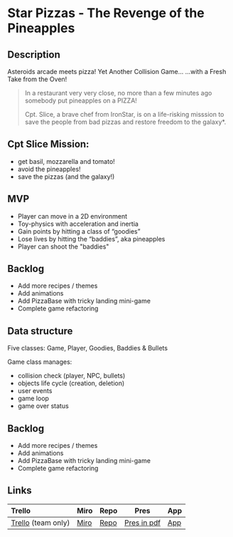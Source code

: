 # Star Pizzas - The Revenge of the Pineapples

## Description

Asteroids arcade meets pizza!
Yet Another Collision Game... ...with a Fresh Take from the Oven!

> In a restaurant very very close, no more than a few minutes ago somebody put pineapples on a PIZZA!
>
> Cpt. Slice, a brave chef from IronStar, is on a life-risking misssion to save the people from bad pizzas and restore freedom to the galaxy\*.

## Cpt Slice Mission:

- get basil, mozzarella and tomato!
- avoid the pineapples!
- save the pizzas (and the galaxy!)

## MVP 

- Player can move in a 2D environment
- Toy-physics with acceleration and inertia 
- Gain points by hitting a class of “goodies”
- Lose lives by hitting the “baddies”, aka pineapples
- Player can shoot the "baddies"

## Backlog

- Add more recipes / themes
- Add animations
- Add PizzaBase with tricky landing mini-game
- Complete game refactoring

## Data structure

Five classes: Game, Player, Goodies, Baddies & Bullets

Game class manages:

- collision check (player, NPC, bullets)
- objects life cycle (creation, deletion)
- user events
- game loop
- game over status

## Backlog

- Add more recipes / themes
- Add animations
- Add PizzaBase with tricky landing mini-game
- Complete game refactoring

## Links

| Trello        | Miro | Repo     | Pres   | App |
| :------------- | :---------- | :----------- |----------- | ----------- | 
| [Trello](https://trello.com/b/YHNg1fm3/star-pizzas) (team only) |  [Miro](https://miro.com/app/board/o9J_lX36If8=/) | [Repo](http://github.com/dimitrijd-iron/star-pizzas) | [Pres in pdf](https://github.com/dimitrijd-iron/star-pizzas/blob/master/doc/StarPizzasPres.pdf)| [App](http://dimitrijd-iron.github.io/star-pizzas/) |
 


